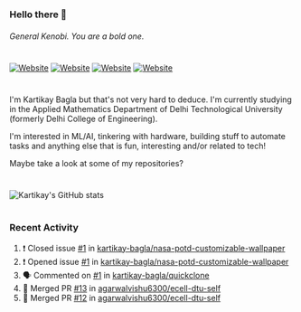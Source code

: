 ### Hello there 👋
###### General Kenobi. You are a bold one.

#
[![Website](https://img.shields.io/website?label=kartikaybagla.com&style=flat-square&url=https%3A%2F%2Fkartikaybagla.com)](https://kartikaybagla.com)
[![Website](https://img.shields.io/website?label=itwasthe.management&style=flat-square&url=https%3A%2F%2Fitwasthe.management)](https://itwasthe.management)
[![Website](https://img.shields.io/website?label=coordinate.bond&style=flat-square&url=https%3A%2F%2Fcoordinate.bond)](https://coordinate.bond)
[![Website](https://img.shields.io/website?label=glugg.in&style=flat-square&url=https%3A%2F%2Fglugg.in)](https://glugg.in)
#

I'm Kartikay Bagla but that's not very hard to deduce. I'm currently studying in the Applied Mathematics Department of Delhi Technological University (formerly Delhi College of Engineering).

I'm interested in ML/AI, tinkering with hardware, building stuff to automate tasks and anything else that is fun, interesting and/or related to tech!

Maybe take a look at some of my repositories?

#
![Kartikay's GitHub stats](https://github-readme-stats.vercel.app/api?username=kartikay-bagla&count_private=true&show_icons=true&theme=radical)
#


### Recent Activity
<!--START_SECTION:activity-->
1. ❗️ Closed issue [#1](https://github.com/kartikay-bagla/nasa-potd-customizable-wallpaper/issues/1) in [kartikay-bagla/nasa-potd-customizable-wallpaper](https://github.com/kartikay-bagla/nasa-potd-customizable-wallpaper)
2. ❗️ Opened issue [#1](https://github.com/kartikay-bagla/nasa-potd-customizable-wallpaper/issues/1) in [kartikay-bagla/nasa-potd-customizable-wallpaper](https://github.com/kartikay-bagla/nasa-potd-customizable-wallpaper)
3. 🗣 Commented on [#1](https://github.com/kartikay-bagla/quickclone/issues/1) in [kartikay-bagla/quickclone](https://github.com/kartikay-bagla/quickclone)
4. 🎉 Merged PR [#13](https://github.com/agarwalvishu6300/ecell-dtu-self/pull/13) in [agarwalvishu6300/ecell-dtu-self](https://github.com/agarwalvishu6300/ecell-dtu-self)
5. 🎉 Merged PR [#12](https://github.com/agarwalvishu6300/ecell-dtu-self/pull/12) in [agarwalvishu6300/ecell-dtu-self](https://github.com/agarwalvishu6300/ecell-dtu-self)
<!--END_SECTION:activity-->